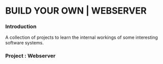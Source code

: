# BUILD YOUR OWN | WEBSERVER

### Introduction

A collection of projects to learn the internal workings of some interesting software systems.


### Project : Webserver